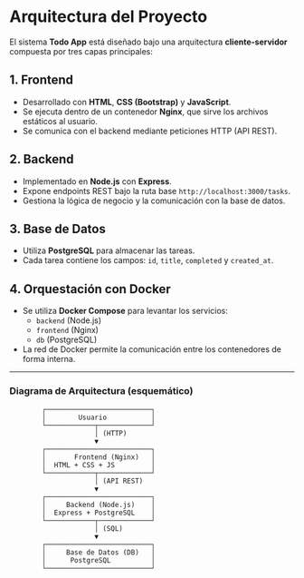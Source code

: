 # Arquitectura del Proyecto

El sistema **Todo App** está diseñado bajo una arquitectura **cliente-servidor** compuesta por tres capas principales:

## 1. Frontend
- Desarrollado con **HTML**, **CSS (Bootstrap)** y **JavaScript**.
- Se ejecuta dentro de un contenedor **Nginx**, que sirve los archivos estáticos al usuario.
- Se comunica con el backend mediante peticiones HTTP (API REST).

## 2. Backend
- Implementado en **Node.js** con **Express**.
- Expone endpoints REST bajo la ruta base `http://localhost:3000/tasks`.
- Gestiona la lógica de negocio y la comunicación con la base de datos.

## 3. Base de Datos
- Utiliza **PostgreSQL** para almacenar las tareas.
- Cada tarea contiene los campos: `id`, `title`, `completed` y `created_at`.

## 4. Orquestación con Docker
- Se utiliza **Docker Compose** para levantar los servicios:
  - `backend` (Node.js)
  - `frontend` (Nginx)
  - `db` (PostgreSQL)
- La red de Docker permite la comunicación entre los contenedores de forma interna.

---

###  Diagrama de Arquitectura (esquemático)

```plaintext
        ┌──────────────────────────┐
        │        Usuario           │
        └────────────┬─────────────┘
                     │ (HTTP)
                     ▼
        ┌──────────────────────────┐
        │       Frontend (Nginx)   │
        │  HTML + CSS + JS         │
        └────────────┬─────────────┘
                     │ (API REST)
                     ▼
        ┌──────────────────────────┐
        │     Backend (Node.js)    │
        │  Express + PostgreSQL    │
        └────────────┬─────────────┘
                     │ (SQL)
                     ▼
        ┌──────────────────────────┐
        │     Base de Datos (DB)   │
        │      PostgreSQL          │
        └──────────────────────────┘
